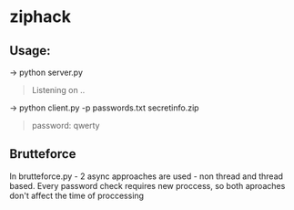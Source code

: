 # ziphack

## Usage:

-> python server.py

> Listening on ..

-> python client.py -p passwords.txt secretinfo.zip

> password: qwerty

## Brutteforce

In brutteforce.py - 2 async approaches are used - non thread and thread based. 
Every password check requires new proccess, so both aproaches don't affect the time of proccessing

